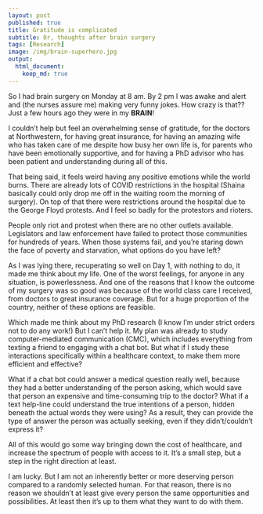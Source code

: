 ```yaml
---
layout: post
published: true
title: Gratitude is complicated
subtitle: Or, thoughts after brain surgery
tags: [Research]
image: /img/brain-superhero.jpg
output:
  html_document:
    keep_md: true
---
```


So I had brain surgery on Monday at 8 am. By 2 pm I was awake and alert and (the nurses assure me) making very funny jokes. How crazy is that?? Just a few hours ago they were in my **BRAIN**!

I couldn’t help but feel an overwhelming sense of gratitude, for the doctors at Northwestern, for having great insurance, for having an amazing wife who has taken care of me despite how busy her own life is, for parents who have been emotionally supportive, and for having a PhD advisor who has been patient and understanding during all of this. 

That being said, it feels weird having any positive emotions while the world burns. There are already lots of COVID restrictions in the hospital (Shaina basically could only drop me off in the waiting room the morning of surgery). On top of that there were restrictions around the hospital due to the George Floyd protests. And I feel so badly for the protestors and rioters. 

People only riot and protest when there are no other outlets available. Legislators and law enforcement have failed to protect those communities for hundreds of years. When those systems fail, and you’re staring down the face of poverty and starvation, what options do you have left?

As I was lying there, recuperating so well on Day 1, with nothing to do, it made me think about my life. One of the worst feelings, for anyone in any situation, is powerlessness. And one of the reasons that I know the outcome of my surgery was so good was because of the world class care I received, from doctors to great insurance coverage. But for a huge proportion of the country, neither of these options are feasible. 

Which made me think about my PhD research (I know I’m under strict orders not to do any work!) But I can’t help it. My plan was already to study computer-mediated communication (CMC), which includes everything from texting a friend to engaging with a chat bot. But what if I study these interactions specifically within a healthcare context, to make them more efficient and effective? 

What if a chat bot could answer a medical question really well, because they had a better understanding of the person asking, which would save that person an expensive and time-consuming trip to the doctor? What if a text help-line could understand the true intentions of a person, hidden beneath the actual words they were using? As a result, they can provide the type of answer the person was actually seeking, even if they didn’t/couldn’t express it?

All of this would go some way bringing down the cost of healthcare, and increase the spectrum of people with access to it. It’s a small step, but a step in the right direction at least. 

I am lucky. But I am not an inherently better or more deserving person compared to a randomly selected human. For that reason, there is no reason we shouldn’t at least give every person the same opportunities and possibilities. At least then it’s up to them what they want to do with them. 
